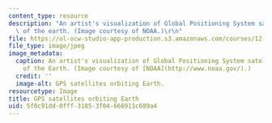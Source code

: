 ```yaml
---
content_type: resource
description: "An artist's visualization of Global Positioning System satellite coverage\
  \ of the earth. (Image courtesy of NOAA.)\r\n"
file: https://ol-ocw-studio-app-production.s3.amazonaws.com/courses/12-s56-gps-where-are-you-fall-2008/5f0c91dd0fff31853f04666911c689a4_12-s56f08-th.jpg
file_type: image/jpeg
image_metadata:
  caption: An artist's visualization of Global Positioning System satellite coverage
    of the Earth. (Image courtesy of [NOAA](http://www.noaa.gov/).)
  credit: ''
  image-alt: GPS satellites orbiting Earth.
resourcetype: Image
title: GPS satellites orbiting Earth
uid: 5f0c91dd-0fff-3185-3f04-666911c689a4
---
```

